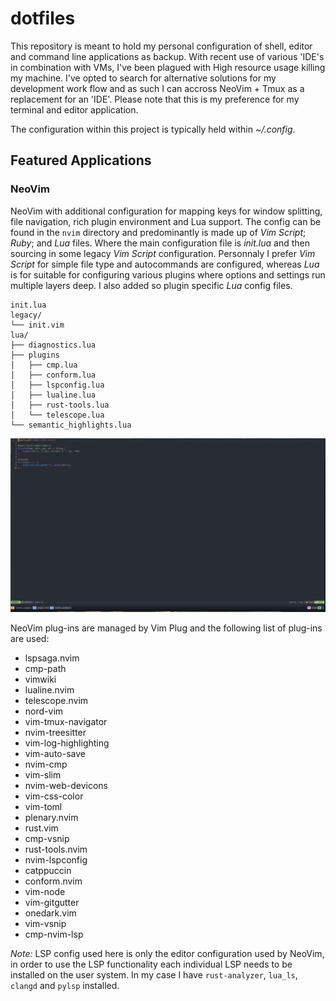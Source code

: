 # dotfiles

This repository is meant to hold my personal configuration of shell, editor and command line applications as backup. With recent use of various 'IDE's in combination with VMs, I've been plagued with High resource usage killing my machine. I've opted to search for alternative solutions for my development work flow and as such I can accross NeoVim + Tmux as a replacement for an 'IDE'. Please note that this is my preference for my terminal and editor application.

The configuration within this project is typically held within *~/.config*. 

## Featured Applications


### NeoVim

NeoVim with additional configuration for mapping keys for window splitting, file navigation, rich plugin environment and Lua support. The config can be found in the `nvim` directory and predominantly is made up of *Vim Script*; *Ruby*; and *Lua* files. Where the main configuration file is *init.lua* and then sourcing in some legacy *Vim Script* configuration. Personnaly I prefer *Vim Script* for simple file type and autocommands are configured, whereas *Lua* is for suitable for configuring various plugins where options and settings run multiple layers deep. I also added so plugin specific *Lua* config files.
```
init.lua
legacy/
└── init.vim
lua/
├── diagnostics.lua
├── plugins
│   ├── cmp.lua
│   ├── conform.lua
│   ├── lspconfig.lua
│   ├── lualine.lua
│   ├── rust-tools.lua
│   └── telescope.lua
└── semantic_highlights.lua
```

![NeoVim/Tmux View:](./resources/neovim-tmux-preview.png "NeoVim/Tmux")


NeoVim plug-ins are managed by Vim Plug and the following list of plug-ins are used:
- lspsaga.nvim
- cmp-path
- vimwiki
- lualine.nvim
- telescope.nvim
- nord-vim
- vim-tmux-navigator
- nvim-treesitter
- vim-log-highlighting
- vim-auto-save
- nvim-cmp
- vim-slim
- nvim-web-devicons
- vim-css-color
- vim-toml
- plenary.nvim
- rust.vim
- cmp-vsnip
- rust-tools.nvim
- nvim-lspconfig
- catppuccin
- conform.nvim
- vim-node
- vim-gitgutter
- onedark.vim
- vim-vsnip
- cmp-nvim-lsp


*Note:* LSP config used here is only the editor configuration used by NeoVim, in order to use the LSP functionality each individual LSP needs to be installed on the user system. In my case I have `rust-analyzer`, `lua_ls`, `clangd` and `pylsp` installed.
